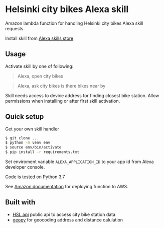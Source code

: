 # Helsinki city bikes Alexa skill

Amazon lambda function for handling Helsinki city bikes Alexa skill requests.

Install skill from [Alexa skills store](https://www.amazon.com/dp/B07VY1Y7V1/)

## Usage

Activate skill by one of following:

> Alexa, open city bikes

> Alexa, ask city bikes is there bikes near by 

Skill needs access to device address for finding closest bike station. Allow permissions when installing or after first skill activation.

## Quick setup

Get your own skill handler 

```bash
$ git clone ...
$ python -m venv env
$ source env/bin/activate
$ pip install -r requirements.txt
```

Set enviroment variable `ALEXA_APPLICATION_ID` to your app id from Alexa developer console.

Code is tested on Python 3.7

See [Amazon documentation](https://docs.aws.amazon.com/lambda/latest/dg/lambda-python-how-to-create-deployment-package.html#python-package-dependencies) for deploying function to AWS.

## Built with
* [HSL api]() public api to access city bike station data
* [geopy](https://github.com/geopy/geopy) for geocoding address and distance calulation
